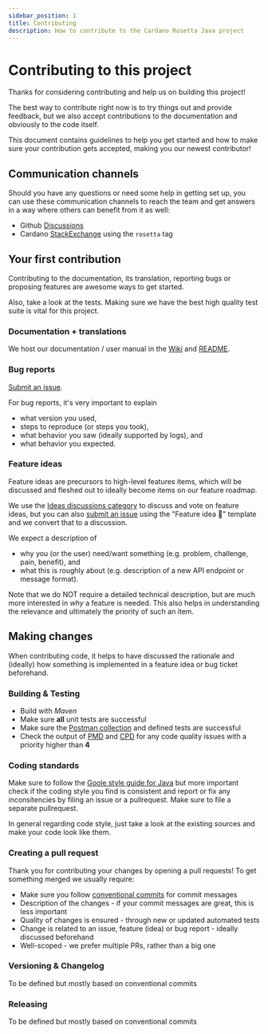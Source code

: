 ```yaml
---
sidebar_position: 1
title: Contributing
description: How to contribute to the Cardano Rosetta Java project
---
```


# Contributing to this project

Thanks for considering contributing and help us on building this project!

The best way to contribute right now is to try things out and provide feedback, but we also accept contributions to the documentation and obviously to the code itself.

This document contains guidelines to help you get started and how to make sure your contribution gets accepted, making you our newest contributor!

## Communication channels

Should you have any questions or need some help in getting set up, you can use these communication channels to reach the team and get answers in a way where others can benefit from it as well:

- Github [Discussions](https://github.com/cardano-foundation/cardano-rosetta-java/discussions)
- Cardano [StackExchange](https://cardano.stackexchange.com/) using the `rosetta` tag

## Your first contribution

Contributing to the documentation, its translation, reporting bugs or proposing features are awesome ways to get started.

Also, take a look at the tests. Making sure we have the best high quality test suite is vital for this project.

### Documentation + translations

We host our documentation / user manual in the [Wiki](https://github.com/cardano-foundation/cardano-rosetta-java/wiki) and [README](https://github.com/cardano-foundation/cardano-rosetta-java/blob/main/README.md).

### Bug reports

[Submit an issue](https://github.com/cardano-foundation/cardano-rosetta-java/issues/new).

For bug reports, it's very important to explain

- what version you used,
- steps to reproduce (or steps you took),
- what behavior you saw (ideally supported by logs), and
- what behavior you expected.

### Feature ideas

Feature ideas are precursors to high-level features items, which will be discussed and fleshed out to ideally become items on our feature roadmap.

We use the [Ideas discussions category](https://github.com/cardano-foundation/cardano-rosetta-java/discussions/categories/ideas) to discuss and vote on feature ideas, but you can also [submit an issue](https://github.com/cardano-foundation/cardano-rosetta-java/issues/new) using the "Feature idea :thought_balloon:" template and we convert that to a discussion.

We expect a description of

- why you (or the user) need/want something (e.g. problem, challenge, pain, benefit), and
- what this is roughly about (e.g. description of a new API endpoint or message format).

Note that we do NOT require a detailed technical description, but are much more interested in _why_ a feature is needed. This also helps in understanding the relevance and ultimately the priority of such an item.

## Making changes

When contributing code, it helps to have discussed the rationale and (ideally) how something is implemented in a feature idea or bug ticket beforehand.

### Building & Testing

- Build with _Maven_
- Make sure **all** unit tests are successful
- Make sure the [Postman collection](https://github.com/cardano-foundation/cardano-rosetta-java/blob/main/postmanTests/rosetta-java.postman_collection.json) and defined tests are successful
- Check the output of [PMD](https://pmd.github.io/) and [CPD](https://pmd.github.io/latest/pmd_userdocs_cpd.html) for any code quality issues with a priority higher than **4**

### Coding standards

Make sure to follow the [Goole style guide for Java](https://google.github.io/styleguide/javaguide.html) but more important check if the coding style you find is consistent and report or fix any inconsitencies by filing an issue or a pullrequest. Make sure to file a separate pullrequest.

In general regarding code style, just take a look at the existing sources and make your code look like them.

### Creating a pull request

Thank you for contributing your changes by opening a pull requests! To get something merged we usually require:

- Make sure you follow [conventional commits](https://www.conventionalcommits.org/en/v1.0.0/) for commit messages
- Description of the changes - if your commit messages are great, this is less important
- Quality of changes is ensured - through new or updated automated tests
- Change is related to an issue, feature (idea) or bug report - ideally discussed beforehand
- Well-scoped - we prefer multiple PRs, rather than a big one

### Versioning & Changelog

To be defined but mostly based on conventional commits

### Releasing

To be defined but mostly based on conventional commits

